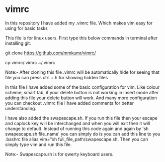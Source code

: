 # vimrc
In this repository I have added my .vimrc file. Which makes vim easy for using for basic tasks

This file is for linux users.
First type this below commands in terminal after installing git.

git clone https://github.com/mmkumr/vimrc/

cp vimrc/.vimrc ~/.vimrc

Note:- After cloning this file .vimrc will be automatically hide for seeing that file you can press ctrl + h for showing hidden files

In this file I have added some of the basic configuration for vim. Like colour scheme, smart tab, if your delete button is not working in insert mode after adding this file your delete button will work.
And many more configuration you can checkout .vimrc file I have added comments for better understanding.

I have also added the swapescape.sh. If you run this file then your escape and caplock key will be interchanged and when you will exit then it will change to default. Instead of running this code again and again by 'sh swapescape.sh file_name' you can simply do is you can add this line to you .bashrc file alias vim="sh full_file_path/swapescape.sh. Then you can simply type vim and run this file.

Note:- Swapescape.sh is for qwerty keyboard users.
